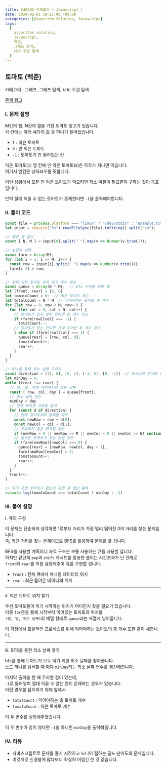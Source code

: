 ```yaml
---
title: 240202 문제풀이 ( Javascript )
date: 2024-02-01 10:15:00 +09:00
categories: [Algorithm Solution, Javascript]
tags:
  [
    algorithm solution,
    javascript,
    백준,
    그래프 탐색,
    너비 우선 탐색
  ]
---
```


## 토마토 (백준)

카테고리 : 그래프, 그래프 탐색, 너비 우선 탐색

[문제 링크](https://www.acmicpc.net/problem/7576)

### <b>Ⅰ. 문제 설명</b>

M칸의 행, N칸의 열을 가진 토마토 창고가 있습니다.   
각 칸에는 아래 세가지 값 중 하나가 들어있습니다.

- `1` : 익은 토마토
- `0` : 안 익은 토마토
- `-1` : 토마토가 안 들어있는 칸

익은 토마토(`1`) 옆 칸에 안 익은 토마토(`0`)은 하루가 지나면 익습니다.  
여기서 옆칸은 상하좌우를 뜻합니다.  

이런 상황에서 모든 안 익은 토마토가 익으려면 최소 며칠이 필요한지 구하는 것이 목표입니다.

만약 절대 익을 수 없는 토마토가 존재한다면 `-1`을 출력해야합니다.

### <b>Ⅱ. 풀이 코드</b>

```js
const file = process.platform === "linux" ? "/dev/stdin" : "example.txt";
let input = require("fs").readFileSync(file).toString().split("\n");

// 행과 열 길이
const [ N, M ] = input[0].split(" ").map(v => Number(v.trim()));

// 농장의 상태
const farm = Array(M);
for (let i = 1; i <= M; i++) {
  const row = input[i].split(" ").map(v => Number(v.trim()));
  farm[i-1] = row;
}

// 현재 익은 토마토 위치 찾고 개수 갱신
const queue = Array(N * M);  // bfs 구현을 위한 큐
let [front, rear] = [0, 0]
let tomatoCount = 0;  // 익은 토마토 개수
let totalCount = N * M  // 익어야하는 토마토 총 개수
for (let row = 0; row < M; row++) {
  for (let col = 0; col < N; col++) {
    // 토마토가 있지 않은 칸이면 총 개수 감소
    if (farm[row][col] === -1) {
      totalCount--;
    // 토마토가 있는 칸이면 큐에 넣어준 후 개수 증가
    } else if (farm[row][col] === 1) {
      queue[rear] = [row, col, 0];
      tomatoCount++;
      rear++;
    }
  }
}

// bfs를 통해 최소 날짜 구하기
const direction = [[1, 0], [0, 1], [-1, 0], [0, -1]]  // 동서남북 탐색을 위한 객체
let minDay = 0;
while (front !== rear) {
  // 행, 열, 현재 위치까지의 최단 날짜
  const [ row, col, day ] = queue[front];
  // 최소 날짜 갱신
  minDay = day
  // 현재 위치의 사방을 탐색
  for (const d of direction) {
    // 현재 위치로부터 탐색할 좌표
    const newRow = row + d[0];
    const newCol = col + d[1];
    // 유효하지 않은 좌표일 경우
    if (newRow < 0 || newRow >= M || newCol < 0 || newCol >= N) continue;
    // 덜익은 토마토가 있는 칸일 경우
    if (farm[newRow][newCol] === 0) {
      queue[rear] = [newRow, newCol, day + 1];
      farm[newRow][newCol] = 1;
      tomatoCount++;
      rear++;
    }
  }
  front++;
}

// 익지 못한 토마토가 없는지 확인 후 정답 출력
console.log(tomatoCount === totalCount ? minDay : -1)
```

### <b>Ⅲ. 풀이 설명</b>

ⅰ. 큐의 구성

이 문제는 단순하게 생각하면 1로부터 거리가 가장 멀리 떨어진 0의 거리를 찾는 문제입니다.  
즉, 최단 거리를 찾는 문제이므로 BFS를 활용하여 문제를 풀 겁니다.  

BFS를 사용할 계획이니 자료 구조는 보통 사용하는 큐를 사용할 겁니다.  
하지만 같단히 `pop`과 `shift` 메서드를 활용한 풀이는 시간초과가 난 관계로  
`front`와 `rear`를 직접 설정해주어 큐를 구현할 겁니다.  

- `front` : 현재 큐에서 꺼내질 데이터의 위치
- `rear` : 최근 들어온 데이터의 위치

<hr>

ⅱ. 익은 토마토 위치 찾기

우선 토마토들이 익기 시작하는 위치가 어디인지 찾을 필요가 있습니다.  
이중 `for`문을 통해 시작부터 익어있는 토마토의 위치를  
`[행, 열, 익은 날짜]`의 배열 형태로 `queue`라는 배열에 넣어줍니다.  

이 과정에서 효율적인 프로세스를 위해 익어야하는 토마토의 총 개수 또한 같이 세줍니다.

<hr>

ⅲ. BFS를 통한 최소 날짜 찾기

bfs를 통해 토마토가 모두 익기 위한 최소 날짜를 찾아줍니다.  
노드 하나를 탐색할 때 마다 `minDay`라는 최소 날짜 변수를 갱신해줍니다.  

마지막 출력을 할 때 주의할 점이 있는데,  
`-1`로 둘러쌓여 절대 익을 수 없는 칸이 존재하는 경우가 있습니다.  
이런 경우를 탐지하기 위해 앞에서 

- `totalCount` : 익어야하는 총 토마토 개수
- `tomatoCount` : 익은 토마토 개수

이 두 변수를 설정해주었습니다.  

이 두 변수가 같지 않다면 `-1`을 아니면 `minDay`를 출력해줍니다.

### <b>Ⅳ. 리뷰</b>

- 자바스크립트로 문제를 풀기 시작하고 드디어 접하는 골드 난이도의 문제입니다.
- 이것저것 신경쓸게 많다보니 확실히 어렵긴 한 것 같습니다.
